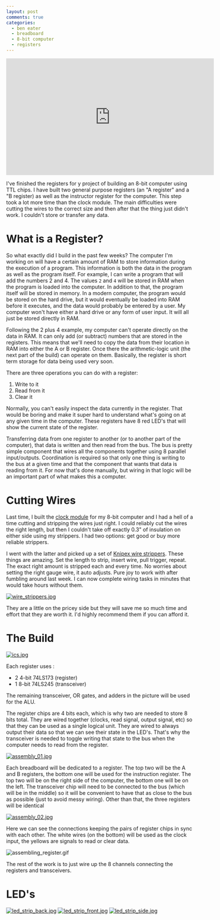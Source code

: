 ```yaml
---
layout: post
comments: true
categories: 
  - ben eater
  - breadboard
  - 8-bit computer
  - registers
---
```


<iframe width="560" height="315" src="https://www.youtube.com/embed/z6KrBrTW85M" frameborder="0" allow="accelerometer; autoplay; encrypted-media; gyroscope; picture-in-picture" allowfullscreen></iframe>

I've finished the registers for y project of building an 8-bit computer using TTL chips. I have built two general purpose registers (an "A register" and a "B register) as well as the instructor register for the computer. This step took a lot more time than the clock module. The main difficulties were cutting the wires to the correct size and then after that the thing just didn't work. I couldn't store or transfer any data.

# What is a Register?

So what exactly did I build in the past few weeks? The computer I'm working on will have a certain amount of RAM to store information during the execution of a program. This information is both the data in the program as well as the program itself. For example, I can write a program that will add the numbers 2 and 4. The values `2` and `4` will be stored in RAM when the program is loaded into the computer. In addition to that, the program itself will be stored in memory. In a modern computer, the program would be stored on the hard drive, but it would eventually be loaded into RAM before it executes, and the data would probably be entered by a user. My computer won't have either a hard drive or any form of user input. It will all just be stored directly in RAM.

Following the 2 plus 4 example, my computer can't operate directly on the data in RAM. It can only add (or subtract) numbers that are stored in the registers. This means that we'll need to copy the data from their location in RAM into either the A or B register. Once there the arithmetic-logic unit (the next part of the build) can operate on them. Basically, the register is short term storage for data being used very soon. 

There are three operations you can do with a register:

  1. Write to it
  1. Read from it
  1. Clear it

Normally, you can't easily inspect the data currently in the register. That would be boring and make it super hard to understand what's going on at any given time in the computer. These registers have 8 red LED's that will show the current state of the register.

Transferring data from one register to another (or to another part of the computer), that data is written and then read from the bus. The bus is pretty simple component that wires all the components together using 8 parallel input/outputs. Coordination is required so that only one thing is writing to the bus at a given time and that the component that wants that data is reading from it. For now that's done manually, but wiring in that logic will be an important part of what makes this a computer.

# Cutting Wires

Last time, I built the [clock module](https://quintussential.com/archive/2020/08/15/Breadboard-Computer-1-Clock-Module/) for my 8-bit computer and I had a hell of a time cutting and stripping the wires just right. I could reliably cut the wires the right length, but then I couldn't take off exactly 0.3" of insulation on either side using my strippers. I had two options: get good or buy more reliable strippers.

I went with the latter and picked up a set of [Knipex wire strippers](https://www.amazon.com/Knipex-1262180-Adjusting-Insulation-Strippers/dp/B003B8WB5U/). These things are amazing. Set the length to strip, insert wire, pull trigger, repeat. The exact right amount is stripped each and every time. No worries about setting the right gauge wire, it auto adjusts. Pure joy to work with after fumbling around last week. I can now complete wiring tasks in minutes that would take hours without them.

[![wire_strippers.jpg](/images/posts/2020/2020-09-02-Breadboard-Computer-2-Registers/thumbnails/wire_strippers.jpg)](/images/posts/2020/2020-09-02-Breadboard-Computer-2-Registers/wire_strippers.jpg)

They are a little on the pricey side but they will save me so much time and effort that they are worth it. I'd highly recommend them if you can afford it.

# The Build

[![ics.jpg](/images/posts/2020/2020-09-02-Breadboard-Computer-2-Registers/thumbnails/ics.jpg)](/images/posts/2020/2020-09-02-Breadboard-Computer-2-Registers/ics.jpg)

Each register uses :

  * 2 4-bit 74LS173 (register)
  * 1 8-bit 74LS245 (transceiver)

The remaining transceiver, OR gates, and adders in the picture will be used for the ALU.

The register chips are 4 bits each, which is why two are needed to store 8 bits total.  They are wired together (clocks, read signal, output signal, etc) so that they can be used as a single logical unit. They are wired to always output their data so that we can see their state in the LED's. That's why the transceiver is needed to toggle writing that state to the bus when the computer needs to read from the register.

[![assembly_01.jpg](/images/posts/2020/2020-09-02-Breadboard-Computer-2-Registers/thumbnails/assembly_01.jpg)](/images/posts/2020/2020-09-02-Breadboard-Computer-2-Registers/assembly_01.jpg)

Each breadboard will be dedicated to a register. The top two will be the A and B registers, the bottom one will be used for the instruction register. The top two will be on the right side of the computer, the bottom one will be on the left. The transceiver chip will need to be connected to the bus (which will be in the middle) so it will be convenient to have that as close to the bus as possible (just to avoid messy wiring).  Other than that, the three registers will be identical

[![assembly_02.jpg](/images/posts/2020/2020-09-02-Breadboard-Computer-2-Registers/thumbnails/assembly_02.jpg)](/images/posts/2020/2020-09-02-Breadboard-Computer-2-Registers/assembly_02.jpg)

Here we can see the connections keeping the pairs of register chips in sync with each other. The white wires (on the bottom) will be used as the clock input, the yellows are signals to read or clear data.

![assembling_register.gif](/images/posts/2020/2020-09-02-Breadboard-Computer-2-Registers/assembling_register.gif)

The rest of the work is to just wire up the 8 channels connecting the registers and transceivers.

# LED's

[![led_strip_back.jpg](/images/posts/2020/2020-09-02-Breadboard-Computer-2-Registers/thumbnails/led_strip_back.jpg)](/images/posts/2020/2020-09-02-Breadboard-Computer-2-Registers/led_strip_back.jpg)
[![led_strip_front.jpg](/images/posts/2020/2020-09-02-Breadboard-Computer-2-Registers/thumbnails/led_strip_front.jpg)](/images/posts/2020/2020-09-02-Breadboard-Computer-2-Registers/led_strip_front.jpg)
[![led_strip_side.jpg](/images/posts/2020/2020-09-02-Breadboard-Computer-2-Registers/thumbnails/led_strip_side.jpg)](/images/posts/2020/2020-09-02-Breadboard-Computer-2-Registers/led_strip_side.jpg)
